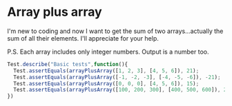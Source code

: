 # Array plus array

I'm new to coding and now I want to get the sum of two arrays...actually the sum of all their elements. I'll appreciate for your help.

P.S. Each array includes only integer numbers. Output is a number too.

```javascript
Test.describe("Basic tests",function(){
  Test.assertEquals(arrayPlusArray([1, 2, 3], [4, 5, 6]), 21);
  Test.assertEquals(arrayPlusArray([-1, -2, -3], [-4, -5, -6]), -21);
  Test.assertEquals(arrayPlusArray([0, 0, 0], [4, 5, 6]), 15);
  Test.assertEquals(arrayPlusArray([100, 200, 300], [400, 500, 600]), 2100);
})
```